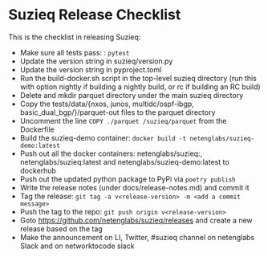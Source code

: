 # Suzieq Release Checklist

This is the checklist in releasing Suzieq:

- Make sure all tests pass:
  : ```pytest```
- Update the version string in suzieq/version.py
- Update the version string in pyproject.toml
- Run the build-docker.sh script in the top-level suzieq directory (run this with option nightly if building a nightly build, or rc if building an RC build)
- Delete and mkdir parquet directory under the main suzieq directory
- Copy the tests/data/{nxos, junos, multidc/ospf-ibgp, basic_dual_bgp/}/parquet-out files to the parquet directory
- Uncomment the line ```COPY ./parquet /suzieq/parquet``` from the Dockerfile
- Build the suzieq-demo container: ```docker build -t netenglabs/suzieq-demo:latest```
- Push out all the docker containers: netenglabs/suzieq:<release-version>, netenglabs/suzieq:latest and netenglabs/suzieq-demo:latest to dockerhub
- Push out the updated python package to PyPi via ```poetry publish```
- Write the release notes (under docs/release-notes.md) and commit it
- Tag the release: ```git tag -a v<release-version> -m <add a commit message>```
- Push the tag to the repo: ```git push origin v<release-version>```
- Goto https://github.com/netenglabs/suzieq/releases and create a new release based on the tag
- Make the announcement on LI, Twitter, #suzieq channel on netenglabs Slack and on networktocode slack
